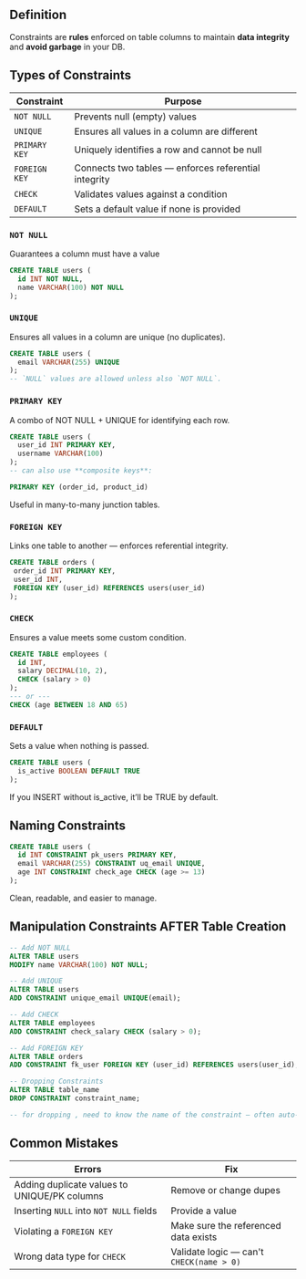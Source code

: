 ## Definition

Constraints are **rules** enforced on table columns to maintain **data integrity** and **avoid garbage** in your DB.
## Types of Constraints

| Constraint    | Purpose                                              |
| ------------- | ---------------------------------------------------- |
| `NOT NULL`    | Prevents null (empty) values                         |
| `UNIQUE`      | Ensures all values in a column are different         |
| `PRIMARY KEY` | Uniquely identifies a row and cannot be null         |
| `FOREIGN KEY` | Connects two tables — enforces referential integrity |
| `CHECK`       | Validates values against a condition                 |
| `DEFAULT`     | Sets a default value if none is provided             |
### `NOT NULL`

Guarantees a column must have a value
```sql
CREATE TABLE users (
  id INT NOT NULL,
  name VARCHAR(100) NOT NULL
);
```
### `UNIQUE`

Ensures all values in a column are unique (no duplicates).
```sql
CREATE TABLE users (
  email VARCHAR(255) UNIQUE
);
-- `NULL` values are allowed unless also `NOT NULL`.
```
### `PRIMARY KEY`

A combo of NOT NULL + UNIQUE for identifying each row. 
```sql
CREATE TABLE users (
  user_id INT PRIMARY KEY,
  username VARCHAR(100)
);
-- can also use **composite keys**:

PRIMARY KEY (order_id, product_id)
```
Useful in many-to-many junction tables. 
### `FOREIGN KEY`

 Links one table to another — enforces referential integrity.
 ```sql
CREATE TABLE orders (
  order_id INT PRIMARY KEY,
  user_id INT,
  FOREIGN KEY (user_id) REFERENCES users(user_id)
);

```
### `CHECK`

 Ensures a value meets some custom condition.
```sql
CREATE TABLE employees (
  id INT,
  salary DECIMAL(10, 2),
  CHECK (salary > 0)
);
--- or ---
CHECK (age BETWEEN 18 AND 65)

```
### `DEFAULT`

 Sets a value when nothing is passed. 
```sql
CREATE TABLE users (
  is_active BOOLEAN DEFAULT TRUE
);
```

If you INSERT without is_active, it’ll be TRUE by default.
## Naming Constraints

```sql
CREATE TABLE users (
  id INT CONSTRAINT pk_users PRIMARY KEY,
  email VARCHAR(255) CONSTRAINT uq_email UNIQUE,
  age INT CONSTRAINT check_age CHECK (age >= 13)
);

```

Clean, readable, and easier to manage.
## Manipulation Constraints AFTER Table Creation

```sql
-- Add NOT NULL
ALTER TABLE users
MODIFY name VARCHAR(100) NOT NULL;

-- Add UNIQUE
ALTER TABLE users
ADD CONSTRAINT unique_email UNIQUE(email);

-- Add CHECK
ALTER TABLE employees
ADD CONSTRAINT check_salary CHECK (salary > 0);

-- Add FOREIGN KEY
ALTER TABLE orders
ADD CONSTRAINT fk_user FOREIGN KEY (user_id) REFERENCES users(user_id);

-- Dropping Constraints
ALTER TABLE table_name
DROP CONSTRAINT constraint_name;

-- for dropping , need to know the name of the constraint — often auto-generated unless  named it.
```

## Common Mistakes

| Errors                                       | Fix                                      |
| -------------------------------------------- | ---------------------------------------- |
| Adding duplicate values to UNIQUE/PK columns | Remove or change dupes                   |
| Inserting `NULL` into `NOT NULL` fields      | Provide a value                          |
| Violating a `FOREIGN KEY`                    | Make sure the referenced data exists     |
| Wrong data type for `CHECK`                  | Validate logic — can't `CHECK(name > 0)` |
